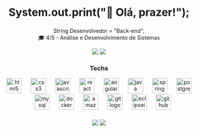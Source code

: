 
<h1 align="center">System.out.print("👋 Olá, prazer!");</h1>

###

<p align="center">
String Desenvolvedor = "Back-end";<br>
🎓 4/5 - Análise e Desenvolvimento de Sistemas<br>
</p>

<p align="center">
  <img src="https://github-readme-stats.vercel.app/api?username=melquias-ofc&show_icons=true&theme=ambient_gradient&hide=issues&count_private=true"/>
  <img src="https://github-readme-stats.vercel.app/api/top-langs/?username=melquias-ofc&layout=compact&theme=ambient_gradient"/>
</p>

<h3 align="center">Techs</h3>

<div align="center">
  <img src="https://skillicons.dev/icons?i=html" height="40" alt="html5 logo"  />
  <img width="16" />
  <img src="https://skillicons.dev/icons?i=css" height="40" alt="css3 logo"  />
  <img width="16" />
  <img src="https://skillicons.dev/icons?i=js" height="40" alt="javascript logo"  />
  <img width="16" />
  <img src="https://cdn.simpleicons.org/react/61DAFB" height="40" alt="react logo"  />
  <img width="16" />
  <img src="https://skillicons.dev/icons?i=angular" height="40" alt="angularjs logo"  />
  <img width="16" />
  <img src="https://skillicons.dev/icons?i=java" height="40" alt="java logo"  />
  <img width="16" />
  <img src="https://skillicons.dev/icons?i=spring" height="40" alt="spring logo"  />
  <img width="16" />
  <img src="https://skillicons.dev/icons?i=postgres" height="40" alt="postgresql logo"  />
  <img width="16" />
  <img src="https://skillicons.dev/icons?i=mysql" height="40" alt="mysql logo"  />
  <img width="16" />
  <img src="https://skillicons.dev/icons?i=docker" height="40" alt="docker logo"  />
  <img width="16" />
  <img src="https://skillicons.dev/icons?i=aws" height="40" alt="amazonwebservices logo"  />
  <img width="16" />
  <img src="https://skillicons.dev/icons?i=git" height="40" alt="git logo"  />
  <img width="16" />
  <img src="https://skillicons.dev/icons?i=eclipse" height="40" alt="eclipseide logo"  />
  <img width="16" />
  <img src="https://skillicons.dev/icons?i=github" height="40" alt="github logo"  />
</div>

###

<p align="center">
  <a href="mailto:melquias.c.oliveira@gmail.com"><img src="https://img.shields.io/badge/-Gmail-D14836?style=for-the-badge&logo=gmail&logoColor=white"/></a>
  <a href="https://linkedin.com/in/melquiascosme"><img src="https://img.shields.io/badge/-LinkedIn-0A66C2?style=for-the-badge&logo=linkedin&logoColor=white"/></a>
</p>



